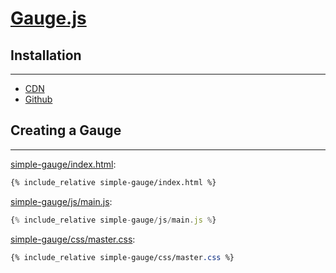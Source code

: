 # [Gauge.js](http://bernii.github.io/gauge.js/)

## Installation
---

* [CDN](https://cdnjs.com/libraries/gauge.js)
* [Github](http://bernii.github.io/gauge.js/dist/gauge.min.js)

## Creating a Gauge
---

[simple-gauge/index.html](simple-gauge/index.html):
```html
{% include_relative simple-gauge/index.html %}
```

[simple-gauge/js/main.js](simple-gauge/js/main.js):
```js
{% include_relative simple-gauge/js/main.js %}
```

[simple-gauge/css/master.css](simple-gauge/css/master.css):
```css
{% include_relative simple-gauge/css/master.css %}
```
